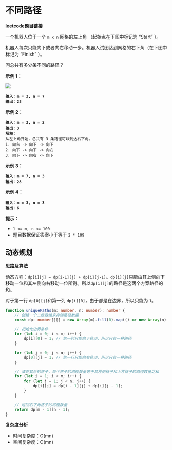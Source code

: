 # 不同路径

[**leetcode题目链接**](https://leetcode.cn/problems/unique-paths/description/)

一个机器人位于一个 `m x n` 网格的左上角 （起始点在下图中标记为 “Start” ）。

机器人每次只能向下或者向右移动一步。机器人试图达到网格的右下角（在下图中标记为 “Finish” ）。

问总共有多少条不同的路径？&#x20;

**示例 1：**

![](https://pic.leetcode.cn/1697422740-adxmsI-image.png)

<pre><code><strong>输入：m = 3, n = 7
</strong><strong>输出：28
</strong></code></pre>

**示例 2：**

<pre><code><strong>输入：m = 3, n = 2
</strong><strong>输出：3
</strong><strong>解释：
</strong>从左上角开始，总共有 3 条路径可以到达右下角。
1. 向右 -> 向下 -> 向下
2. 向下 -> 向下 -> 向右
3. 向下 -> 向右 -> 向下
</code></pre>

**示例 3：**

<pre><code><strong>输入：m = 7, n = 3
</strong><strong>输出：28
</strong></code></pre>

**示例 4：**

<pre><code><strong>输入：m = 3, n = 3
</strong><strong>输出：6
</strong></code></pre>

**提示：**

* `1 <= m, n <= 100`
* 题目数据保证答案小于等于 `2 * 109`

## 动态规划

**思路及算法**

动态方程：`dp[i][j] = dp[i-1][j] + dp[i][j-1]`。`dp[i][j]`只能由其上侧向下移动一位和其左侧向右移动一位所得。所以`dp[i][j]`的路径是这两个方案路径的和。

对于第一行 `dp[0][j]`和第一列 `dp[i][0]`，由于都是在边界，所以只能为 `1`。

```typescript
function uniquePaths(m: number, n: number): number {
    // 创建一个二维数组来存储路径数量
    const dp: number[][] = new Array(m).fill(0).map(() => new Array(n).fill(0));

    // 初始化边界条件
    for (let i = 0; i < m; i++) {
        dp[i][0] = 1; // 第一列只能向下移动，所以只有一种路径
    }

    for (let j = 0; j < n; j++) {
        dp[0][j] = 1; // 第一行只能向右移动，所以只有一种路径
    }

    // 填充其余的格子，每个格子的路径数量等于其左侧格子和上方格子的路径数量之和
    for (let i = 1; i < m; i++) {
        for (let j = 1; j < n; j++) {
            dp[i][j] = dp[i - 1][j] + dp[i][j - 1];
        }
    }

    // 返回右下角格子的路径数量
    return dp[m - 1][n - 1];
}
```

**复杂度分析**

* 时间复杂度：O(mn)
* 空间复杂度：O(mn)

